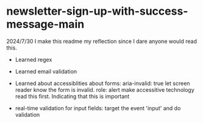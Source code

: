 # newsletter-sign-up-with-success-message-main
 2024/7/30 I make this readme my reflection since I dare anyone would read this.
- Learned regex
- Learned email validation
- Learned about accessiblities about forms:
aria-invalid: true
 let screen reader know the form is invalid.
role: alert
make accessitive technology read this first. Indicating that this is important

- real-time validation for input fields:
target the event 'input' and do validation
